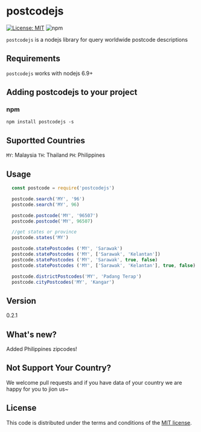 # postcodejs

[![License: MIT](https://img.shields.io/badge/license-MIT-blue.svg?style=flat)](http://opensource.org/licenses/MIT)
![npm](https://img.shields.io/npm/v/npm.svg)


`postcodejs` is a nodejs library for query worldwide postcode descriptions

## Requirements

`postcodejs` works with nodejs 6.9+

## Adding postcodejs to your project

### npm
`npm install postcodejs -s`

## Suportted Countries
`MY`: Malaysia
`TH`: Thailand
`PH`: Philippines

## Usage

```js
  const postcode = require('postcodejs')

  postcode.search('MY', '96')
  postcode.search('MY', 96)

  postcode.postcode('MY', '96507')
  postcode.postcode('MY', 96507)

  //get states or province
  postcode.states('MY')

  postcode.statePostcodes ('MY', 'Sarawak')
  postcode.statePostcodes ('MY', ['Sarawak', 'Kelantan'])
  postcode.statePostcodes ('MY', 'Sarawak', true, false)
  postcode.statePostcodes ('MY', ['Sarawak', 'Kelantan'], true, false)

  postcode.districtPostcodes('MY', 'Padang Terap')
  postcode.cityPostcodes('MY', 'Kangar')
```

## Version
0.2.1

## What's new?
Added Philippines zipcodes!

## Not Support Your Country?
We welcome pull requests and if you have data of your country we are happy for you to jion us~

## License

This code is distributed under the terms and conditions of the [MIT license](LICENSE).
